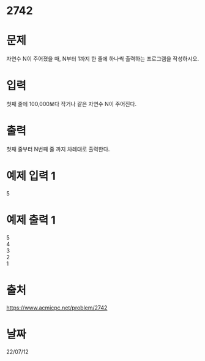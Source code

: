 # 2742

# 문제
자연수 N이 주어졌을 때, N부터 1까지 한 줄에 하나씩 출력하는 프로그램을 작성하시오.

# 입력
첫째 줄에 100,000보다 작거나 같은 자연수 N이 주어진다.

# 출력
첫째 줄부터 N번째 줄 까지 차례대로 출력한다.

# 예제 입력 1 
5

# 예제 출력 1 
5  
4  
3  
2  
1  

# 출처
https://www.acmicpc.net/problem/2742

# 날짜
22/07/12
